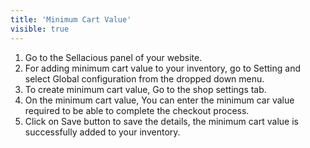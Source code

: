 ```yaml
---
title: 'Minimum Cart Value'
visible: true
---
```


1. Go to the Sellacious panel of your website.
2. For adding minimum cart value to your inventory, go to Setting and select Global configuration from the dropped down menu.
3. To create minimum cart value, Go to the shop settings tab.
4. On the minimum cart value, You can enter the minimum car value required to be able to complete the checkout process.
5. Click on Save button to save the details, the minimum cart value is successfully added to your inventory.
